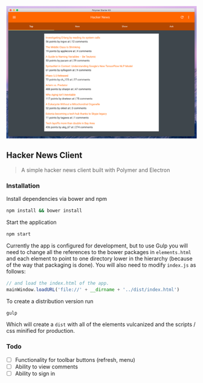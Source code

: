 ![Hacker News Client](hacker-news.png)
## Hacker News Client

> A simple hacker news client built with Polymer and Electron

### Installation

Install dependencies via bower and npm

```bash
npm install && bower install
```
Start the application

```bash
npm start
```

Currently the app is configured for development, but to use Gulp you will need to change all the references to the bower packages in `elements.html` and each element to point to one directory lower in the hierarchy (because of the way that packaging is done). You will also need to modify `index.js` as follows:

```javascript
// and load the index.html of the app.
mainWindow.loadURL('file://' + __dirname + '../dist/index.html')
```

To create a distribution version run

```bash
gulp
```

Which will create a `dist` with all of the elements vulcanized and the scripts / css minified for production.

### Todo
- [ ] Functionality for toolbar buttons (refresh, menu)
- [ ] Ability to view comments
- [ ] Ability to sign in
